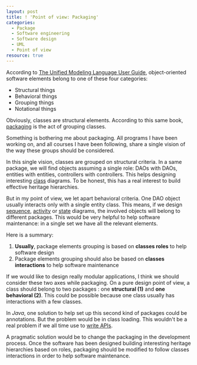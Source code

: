 ```yaml
---
layout: post
title: ! 'Point of view: Packaging'
categories:
  - Package
  - Software engineering
  - Software design
  - UML
  - Point of view
resource: true
---
```

<p>
According to <span itemscope itemtype="http://schema.org/Book">
<a itemprop="sameAs" href="http://www.worldcat.org/oclc/439579495">The Unified Modeling Language User Guide</a>,
<meta itemprop="datePublished" content="1998"/>
<link itemprop="bookFormat" href="http://schema.org/Hardcover"/>
<meta itemprop="name" content="The Unified Modeling Language User Guide"/>
<meta itemprop="author" content="Grady Booch"/>
<meta itemprop="author" content="James Rumbaugh"/>
<meta itemprop="author" content="Ivar Jacobson"/>
<meta itemprop="bookEdition" content="1st print"/>
</span> object-oriented software elements belong to one of these four categories:
</p>
<p>
<ul>
	<li>Structural things</li>
	<li>Behavioral things</li>
	<li>Grouping things</li>
	<li>Notational things</li>
</ul>
<p>
Obviously, classes are structural elements. According to this same book, <a href="http://en.wikipedia.org/wiki/Package_%28UML%29">packaging</a> is the act of grouping classes.
</p>
<p>
Something is bothering me about packaging. All programs I have been working on, and all courses I have been following, share a single vision of the way these groups should be considered.
</p>
<p>
In this single vision, classes are grouped on structural criteria. In a same package, we will find objects assuming a single role: DAOs with DAOs, entities with entities, controllers with controllers. This helps designing interesting <a href="http://en.wikipedia.org/wiki/Class_diagram">class</a> diagrams. To be honest, this has a real interest to build effective heritage hierarchies.
</p>
<p>
But in my point of view, we let apart behavioral criteria. One DAO object usually interacts only with a single entity class. This means, if we design <a href="http://en.wikipedia.org/wiki/Sequence_diagram">sequence</a>, <a href="http://en.wikipedia.org/wiki/Activity_diagram">activity</a> or <a href="http://en.wikipedia.org/wiki/State_diagram_%28UML%29">state</a> diagrams, the involved objects will belong to different packages. This would be very helpful to help software maintenance: in a single set we have all the relevant elements.
</p>
Here is a summary:
<ol>
	<li><b>Usually</b>, package elements grouping is based on <b>classes roles</b> to help software design</li>
	<li>Package elements grouping should also be based on <b>classes interactions</b> to help software maintenance</li>
</ol>
<p>
If we would like to design really modular applications, I think we should consider these two axes while packaging. On a pure design point of view, a class should belong to two packages : one <b>structural (1)</b> and <b>one behavioral (2)</b>. This could be possible because one class usually has interactions with a few classes.
</p>
<p>
In <em>Java</em>, one solution to help set up this second kind of packages could be annotations. But the problem would be in class loading. This wouldn't be a real problem if we all time use to <a href="http://dx.doi.org/10.1145/1176617.1176622">write APIs</a>.
</p>
<p>
A pragmatic solution would be to change the packaging in the development process. Once the software has been designed building interesting heritage hierarchies based on roles, packaging should be modified to follow classes interactions in order to help software maintenance.
</p>
